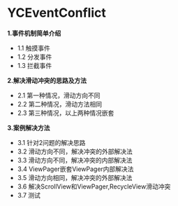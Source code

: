 # YCEventConflict

**1.事件机制简单介绍**
- 1.1 触摸事件
- 1.2 分发事件
- 1.3 拦截事件

**2.解决滑动冲突的思路及方法**
- 2.1 第一种情况，滑动方向不同
- 2.2 第二种情况，滑动方法相同
- 2.3 第三种情况，以上两种情况嵌套

**3.案例解决方法**
- 3.1 针对2问题的解决思路
- 3.2 滑动方向不同，解决冲突的外部解决法
- 3.3 滑动方向不同，解决冲突的内部解决法
- 3.4 ViewPager嵌套ViewPager内部解决法
- 3.5 滑动方向相同，解决冲突的外部解决法
- 3.6 解决ScrollView和ViewPager,RecycleView滑动冲突
- 3.7 测试

